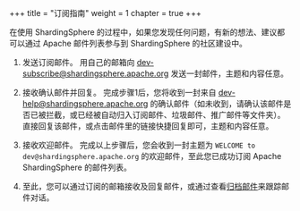 +++
title = "订阅指南"
weight = 1
chapter = true
+++

在使用 ShardingSphere 的过程中，如果您发现任何问题，有新的想法、建议都可以通过 Apache 邮件列表参与到 ShardingSphere 的社区建设中。

1. 发送订阅邮件。
用自己的邮箱向 [dev-subscribe@shardingsphere.apache.org](mailto:dev-subscribe@shardingsphere.apache.org) 发送一封邮件，主题和内容任意。

1. 接收确认邮件并回复。
完成步骤1后，您将收到一封来自 [dev-help@shardingsphere.apache.org](mailto:dev-help@shardingsphere.apache.org) 的确认邮件（如未收到，请确认该邮件是否已被拦截，或已经被自动归入订阅邮件、垃圾邮件、推广邮件等文件夹）。直接回复该邮件，或点击邮件里的链接快捷回复即可，主题和内容任意。
 
1. 接收欢迎邮件。
完成以上步骤后，您会收到一封主题为 `WELCOME to dev@shardingsphere.apache.org` 的欢迎邮件，至此您已成功订阅 Apache ShardingSphere 的邮件列表。

1. 至此，您可以通过订阅的邮箱接收及回复邮件，或通过查看[归档邮件](https://lists.apache.org/list.html?dev@shardingsphere.apache.org)来跟踪邮件对话。
